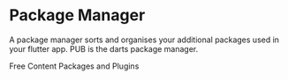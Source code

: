 # Package Manager

A package manager sorts and organises your additional packages used in your flutter app. PUB is the darts package manager.

<ResourceGroupTitle>Free Content</ResourceGroupTitle>
<BadgeLink colorScheme='blue' badgeText='Official Docs' href='https://docs.flutter.dev/development/packages-and-plugins'>Packages and Plugins</BadgeLink>
